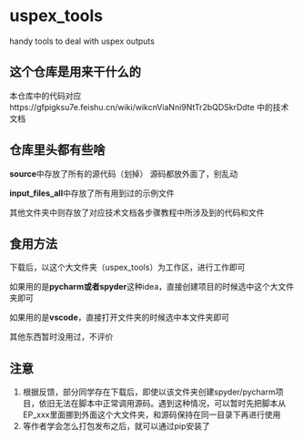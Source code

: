 # uspex_tools
handy tools to deal with uspex outputs

## 这个仓库是用来干什么的
本仓库中的代码对应https://gfpigksu7e.feishu.cn/wiki/wikcnViaNni9NtTr2bQDSkrDdte 中的技术文档


## 仓库里头都有些啥
**source**中存放了所有的源代码（划掉）
源码都放外面了，别乱动

**input_files_all**中存放了所有用到过的示例文件

其他文件夹中则存放了对应技术文档各步骤教程中所涉及到的代码和文件


## 食用方法
下载后，以这个大文件夹（uspex_tools）为工作区，进行工作即可

如果用的是**pycharm或者spyder**这种idea，直接创建项目的时候选中这个大文件夹即可

如果用的是**vscode**，直接打开文件夹的时候选中本文件夹即可

其他东西暂时没用过，不评价

## 注意
1. 根据反馈，部分同学存在下载后，即使以该文件夹创建spyder/pycharm项目，依旧无法在脚本中正常调用源码。遇到这种情况，可以暂时先把脚本从EP_xxx里面挪到外面这个大文件夹，和源码保持在同一目录下再进行使用
2. 等作者学会怎么打包发布之后，就可以通过pip安装了
